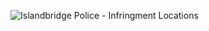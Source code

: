 ![Islandbridge Police - Infringment Locations](https://github.com/patrickmoreauxp/islandbridge_river_police/blob/master/data/infringement_locations.gif)

